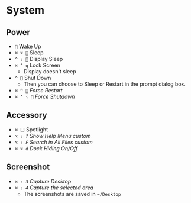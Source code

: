 # System

## Power

* `` Wake Up
* `⌘ ⌥ ` Sleep
* `^ ⇧ ` Display Sleep
* `⌘ ^ q` Lock Screen
  * Display doesn't sleep
* `^ ` Shut Down
  * Then you can choose to Sleep or Restart in the prompt dialog box.
* _`⌘ ^ ` Force Restart_
* _`⌘ ^ ⌥ ` Force Shutdown_

## Accessory

* `⌘ 凵` Spotlight
* _`⌥ ⇧ ?` Show Help Menu_ _custom_
* _`⌥ ⇧ F` Search in All Files_ _custom_
* `⌘ ⌥ d` _Dock Hiding On/Off_

## Screenshot

* _`⌘ ⇧ 3` Capture Desktop_
* _`⌘ ⇧ 4` Capture the selected area_
  * The screenshots are saved in `~/Desktop`

